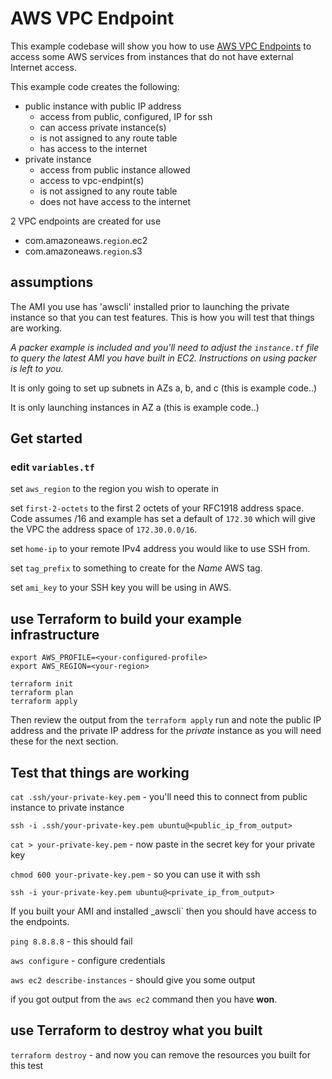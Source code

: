 # AWS VPC Endpoint
This example codebase will show you how to use [AWS VPC Endpoints](https://docs.aws.amazon.com/AmazonVPC/latest/UserGuide/vpc-endpoints.html) to access some AWS services from instances that do not have external Internet access.

This example code creates the following:
- public instance with public IP address
  - access from public, configured, IP for ssh
  - can access private instance(s)
  - is not assigned to any route table
  - has access to the internet
- private instance
  - access from public instance allowed
  - access to vpc-endpint(s)
  - is not assigned to any route table
  - does not have access to the internet
  
2 VPC endpoints are created for use
- com.amazoneaws.`region`.ec2
- com.amazoneaws.`region`.s3

## assumptions
The AMI you use has 'awscli' installed prior to launching the private instance so that you can test features. This is how you will test that things are working.

_A packer example is included and you'll need to adjust the `instance.tf` file to query the latest AMI you have built in EC2. Instructions on using packer is left to you._

It is only going to set up subnets in AZs a, b, and c (this is example code..)

It is only launching instances in AZ a (this is example code..)

## Get started
### edit `variables.tf`
set `aws_region` to the region you wish to operate in

set `first-2-octets` to the first 2 octets of your RFC1918 address space. Code assumes /16 and example has set a default of `172.30` which will give the VPC the address space of `172.30.0.0/16`.

set `home-ip` to your remote IPv4 address you would like to use SSH from.

set `tag_prefix` to something to create for the _Name_ AWS tag.

set `ami_key` to your SSH key you will be using in AWS.

## use Terraform to build your example infrastructure
```
export AWS_PROFILE=<your-configured-profile>
export AWS_REGION=<your-region>

terraform init
terraform plan
terraform apply
```

Then review the output from the `terraform apply` run and note the public IP address and the private IP address for the _private_ instance as you will need these for the next section.

## Test that things are working
`cat .ssh/your-private-key.pem` - you'll need this to connect from public instance to private instance


`ssh -i .ssh/your-private-key.pem ubuntu@<public_ip_from_output>`

`cat > your-private-key.pem` - now paste in the secret key for your private key

`chmod 600 your-private-key.pem` - so you can use it with ssh

`ssh -i your-private-key.pem ubuntu@<private_ip_from_output>`


If you built your AMI and installed _awscli` then you should have access to the endpoints.

`ping 8.8.8.8` - this should fail

`aws configure` - configure credentials

`aws ec2 describe-instances` - should give you some output

if you got output from the `aws ec2` command then you have **won**.

## use Terraform to destroy what you built
`terraform destroy` - and now you can remove the resources you built for this test
